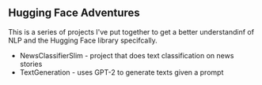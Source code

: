 ## Hugging Face AdventuresThis is a series of projects I've put together to get a better understandinf of NLPand the Hugging Face library specifcally. - NewsClassifierSlim - project that does text classification on news stories- TextGeneration - uses GPT-2 to generate texts given a prompt